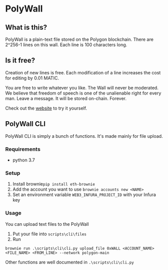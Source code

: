 # PolyWall

## What is this?
PolyWall is a plain-text file stored on the Polygon blockchain.
There are 2^256-1 lines on this wall. Each line is 100 characters long.

## Is it free?
Creation of new lines is free.
Each modification of a line increases the cost for editing by 0.01 MATIC.

You are free to write whatever you like. The Wall will never be moderated. 
We believe that freedom of speech is one of the unalienable right for every man.
Leave a message. It will be stored on-chain. Forever.

Check out the [website](https://polywall.pw) to try it yourself.


## PolyWall CLI
PolyWall CLI is simply a bunch of functions. It's made mainly for file upload.

### Requirements
- python 3.7


### Setup

1. Install brownie``pip install eth-brownie``
2. Add the account you want to use ``brownie accounts new <NAME>``
3. Set an environment variable ``WEB3_INFURA_PROJECT_ID`` with your Infura key


### Usage

You can upload text files to the PolyWall

1. Put your file into ``scripts\cli\files``
2. Run
```
brownie run .\scripts\cli\cli.py upload_file 0xWALL <ACCOUNT_NAME> <FILE_NAME> <FROM_LINE> --network polygon-main
```

Other functions are well documented in ``.\scripts\cli\cli.py``
